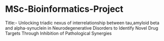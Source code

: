 # MSc-Bioinformatics-Project
Title:- Unlocking triadic nexus of interrelationship between tau,amyloid beta and alpha-synuclein in Neurodegenerative Disorders to Identify Novel Drug Targets Through Inhibition of Pathological Synergies
